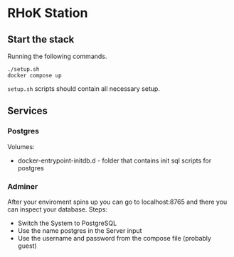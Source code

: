 # RHoK Station

## Start the stack
Running the following commands.

```
./setup.sh
docker compose up
```

`setup.sh` scripts should contain all necessary setup.


## Services

### Postgres

Volumes:
- docker-entrypoint-initdb.d - folder that contains init sql scripts for postgres

### Adminer

After your enviroment spins up you can go to localhost:8765 and there you can inspect your database. Steps:

- Switch the System to PostgreSQL
- Use the name postgres in the Server input
- Use the username and password from the compose file (probably guest)